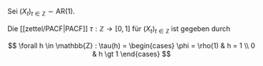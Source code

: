 Sei $(X_t)_{t \in \mathbb{Z}} \sim \text{AR}(1)$.

Die [[zettel/PACF|PACF]] $\tau : \mathbb{Z} \to [0, 1]$ für $(X_t)_{t \in \mathbb{Z}}$ ist gegeben durch

$$
	\forall h \in \mathbb{Z} : \tau(h) = \begin{cases}
		\phi = \rho(1) & h = 1 \\
		0 & h \gt 1
	\end{cases}
$$
